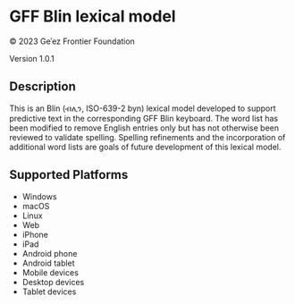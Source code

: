 GFF Blin lexical model
===================

© 2023 Geʾez Frontier Foundation

Version 1.0.1

Description
-----------
This is an Blin (ብሊን, ISO-639-2 byn) lexical model developed to support predictive text in the
corresponding GFF Blin keyboard.  The word list has been modified to remove English entries only but has not 
otherwise been reviewed to validate spelling. Spelling refinements and the incorporation of additional
word lists are goals of future development of this lexical model.


Supported Platforms
-------------------
 * Windows
 * macOS
 * Linux
 * Web
 * iPhone
 * iPad
 * Android phone
 * Android tablet
 * Mobile devices
 * Desktop devices
 * Tablet devices


